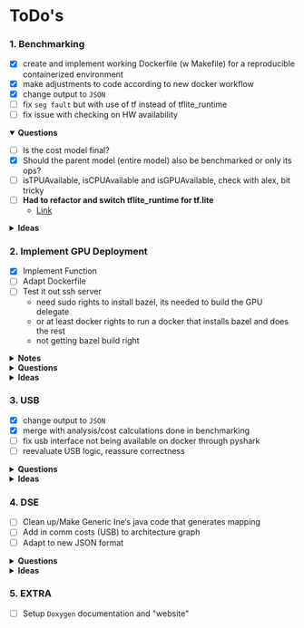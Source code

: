 # ToDo's

### 1. Benchmarking
* [X] create and implement working Dockerfile (w Makefile) for a reproducible containerized environment
* [X] make adjustments to code according to new docker workflow
* [X] change output to `JSON`
* [ ] fix `seg fault` but with use of tf instead of tflite_runtime
* [ ] fix issue with checking on HW availability

<details open>
<summary>
<b> Questions </b>
</summary>

- [ ] Is the cost model final?
- [X] Should the parent model (entire model) also be benchmarked or only its ops?
- [ ] isTPUAvailable, isCPUAvailable and isGPUAvailable, check with alex, bit tricky
- [ ] **Had to refactor and switch tflite_runtime for tf.lite**
  - [Link](https://github.com/ultralytics/yolov5/issues/5709)

</details>

<details closed>
<summary>
<b> Ideas </b>
</summary>

- [ ] suppress stdout of unnecessary commands like the conversion itself
- [ ] use requirements.txt instead pip install
</details>

### 2. Implement GPU Deployment
- [X] Implement Function
- [ ] Adapt Dockerfile
- [ ] Test it out ssh server
  - need sudo rights to install bazel, its needed to build the GPU delegate
  - or at least docker rights to run a docker that installs bazel and does the rest
  - not getting bazel build right

<details closed>
<summary>
<b> Notes </b>
</summary>

* Pro:
[1](https://github.com/tensorflow/tensorflow/issues/52155#issuecomment-931498450)
* Cons:
[1](https://www.tensorflow.org/lite/performance/delegates)
[2](https://github.com/tensorflow/tensorflow/issues/40706#issuecomment-648456999)
[3](https://github.com/tensorflow/tensorflow/issues/34536#issuecomment-565632906)
[4](https://github.com/tensorflow/tensorflow/issues/31377#issuecomment-519331496)
</details>

<details closed>
<summary>
<b> Questions </b>
</summary>
</details>

<details closed>
<summary>
<b> Ideas </b>
</summary>
</details>


### 3. USB
- [X] change output to `JSON`
- [X] merge with analysis/cost calculations done in benchmarking
- [ ] fix usb interface not being available on docker through pyshark
- [ ] reevaluate USB logic, reassure correctness

<details closed>
<summary>
<b> Questions </b>
</summary>
</details>

<details closed>
<summary>
<b> Ideas </b>
</summary>
</details>

### 4. DSE
* [ ] Clean up/Make Generic Ine‘s java code that generates mapping
* [ ] Add in comm costs (USB) to architecture graph
* [ ] Adapt to new JSON format

<details closed>
<summary>
<b> Questions </b>
</summary>
</details>

<details closed>
<summary>
<b> Ideas </b>
</summary>
</details>

### 5. EXTRA
* [ ] Setup `Doxygen` documentation and "website"
